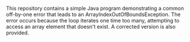 This repository contains a simple Java program demonstrating a common off-by-one error that leads to an ArrayIndexOutOfBoundsException.  The error occurs because the loop iterates one time too many, attempting to access an array element that doesn't exist.  A corrected version is also provided.
